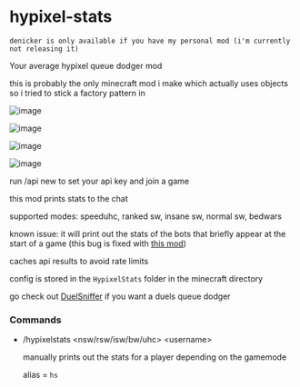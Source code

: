 # hypixel-stats

`denicker is only available if you have my personal mod (i'm currently not releasing it)`

Your average hypixel queue dodger mod

this is probably the only minecraft mod i make which actually uses objects so i tried to stick a factory pattern in

![image](https://user-images.githubusercontent.com/45801973/136713738-0835e4e3-5cae-4510-beb0-c59c79636723.png)

![image](https://user-images.githubusercontent.com/45801973/136708050-2afb3d42-d7af-4694-ac8c-010686478465.png)

![image](https://user-images.githubusercontent.com/45801973/136709135-eb59ede0-d0ea-45c5-a3a4-5beff0197009.png)


![image](https://user-images.githubusercontent.com/45801973/136708123-560f187e-5eb7-47b6-b128-98601c929330.png)



run /api new to set your api key and join a game

this mod prints stats to the chat

supported modes: speeduhc, ranked sw, insane sw, normal sw, bedwars

known issue: it will print out the stats of the bots that briefly appear at the start of a game (this bug is fixed with [this mod](https://github.com/waresnew/remove-fake-players))

caches api results to avoid rate limits

config is stored in the `HypixelStats` folder in the minecraft directory

go check out [DuelSniffer](https://github.com/exejar/DuelSniffer) if you want a duels queue dodger

### Commands
- /hypixelstats <nsw/rsw/isw/bw/uhc> \<username\>

  manually prints out the stats for a player depending on the gamemode
  
  alias = `hs`
